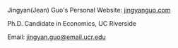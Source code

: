 Jingyan(Jean) Guo's Personal Website: [jingyanguo.com](jingyanguo.com)

Ph.D. Candidate in Economics, UC Riverside

Email: jingyan.guo@email.ucr.edu                     